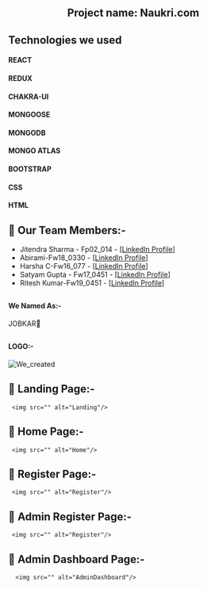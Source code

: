<h2 align="center" >Project name: Naukri.com</h2>

## Technologies we used
<h4>REACT</h4>
<h4>REDUX</h4>
<h4>CHAKRA-UI</h4>
<h4> MONGOOSE</h4>
<h4>MONGODB</h4>
<h4>MONGO ATLAS</h4>
<h4>BOOTSTRAP</h4>
<h4>CSS</h4>
<h4>HTML</h4>


 ## 🚀 Our Team Members:-
 
 - Jitendra Sharma - Fp02_014 - [[LinkedIn Profile](https://www.linkedin.com/in/jitendrasharma8853/)]
 - Abirami-Fw18_0330 - [[LinkedIn Profile](https://www.linkedin.com/in/abirami-rajasekar-1a2bb215b/)]
 - Harsha C-Fw16_077 - [[LinkedIn Profile](https://www.linkedin.com/in/harsha-c-053b31233/)]
 - Satyam Gupta - Fw17_0451 - [[LinkedIn Profile](https://www.linkedin.com/in/satyamgupta1516/)]
 - Ritesh Kumar-Fw19_0451 - [[LinkedIn Profile](https://www.linkedin.com/in/ritesh134340/)]
 
  ## <h4>We Named As:- </h4> JOBKAR🎉
  ## <h4>LOGO:-</h4> <img src="" alt="We_created"/>
  
   ## 🚀 Landing Page:-
     <img src="" alt="Landing"/>
   ## 🚀 Home Page:-
     <img src="" alt="Home"/>
   ## 🚀 Register Page:-
     <img src="" alt="Register"/>
   ## 🚀 Admin Register Page:-
     <img src="" alt="Register"/>
   ## 🚀 Admin Dashboard Page:-
      <img src="" alt="AdminDashboard"/>
  
 
